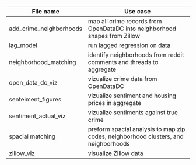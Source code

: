  File name    | Use case |
| -------- | ------- |
| add_crime_neighborhoods | map all crime records from OpenDataDC into neighborhood shapes from Zillow |
| lag_model | run lagged regression on data |
| neighborhood_matching | identify neighborhoods from reddit comments and threads to aggregate |
| open_data_dc_viz | vizualize crime data from OpenDataDC |
| senteiment_figures | vizualize sentiment and housing prices in aggregate |
| sentiment_actual_viz | vizualize sentiments against true crime |
| spacial matching | preform spacial analysis to map zip codes, neighborhood clusters, and neighborhoods |
| zillow_viz | visualize Zillow data |